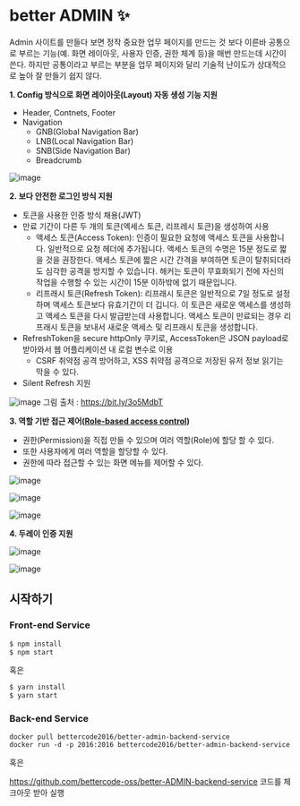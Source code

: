 # better ADMIN ✨

Admin 사이트를 만들다 보면 정작 중요한 업무 페이지를 만드는 것 보다
이른바 공통으로 부르는 기능(예. 화면 레이아웃, 사용자 인증, 권한 체계 등)을 매번 만드는데 시간이 쓴다.
하지만 공통이라고 부르는 부분을 업무 페이지와 달리 기술적 난이도가 상대적으로 높아 잘 만들기 쉽지 않다.

**1. Config 방식으로 화면 레이아웃(Layout) 자동 생성 기능 지원**
* Header, Contnets, Footer
* Navigation
  * GNB(Global Navigation Bar)
  * LNB(Local Navigation Bar)
  * SNB(Side Navigation Bar)
  * Breadcrumb

![image](https://user-images.githubusercontent.com/16472109/113784793-f9eb2280-9770-11eb-8d78-deea642fa855.png)

**2. 보다 안전한 로그인 방식 지원**
* 토큰을 사용한 인증 방식 채용(JWT)
* 만료 기간이 다른 두 개의 토큰(엑세스 토큰, 리프레시 토큰)을 생성하여 사용
  * 액세스 토큰(Access Token): 인증이 필요한 요청에 액세스 토큰을 사용합니다. 일반적으로 요청 헤더에 추가됩니다. 액세스 토큰의 수명은 15분 정도로 짧을 것을 권장한다. 액세스 토큰에 짧은 시간 간격을 부여하면 토큰이 탈취되더라도 심각한 공격을 방지할 수 있습니다. 해커는 토큰이 무효화되기 전에 자신의 작업을 수행할 수 있는 시간이 15분 이하밖에 없기 때문입니다.
  * 리프래시 토큰(Refresh Token): 리프래시 토큰은 일반적으로 7일 정도로 설정하며 액세스 토큰보다 유효기간이 더 깁니다. 이 토큰은 새로운 액세스를 생성하고 액세스 토큰을 다시 발급받는데 사용합니다. 액세스 토큰이 만료되는 경우 리프래시 토큰을 보내서 새로운 액세스 및 리프래시 토큰을 생성합니다.
* RefreshToken을 secure httpOnly 쿠키로, AccessToken은 JSON payload로 받아와서 웹 어플리케이션 내 로컬 변수로 이용
  * CSRF 취약점 공격 방어하고, XSS 취약점 공격으로 저장된 유저 정보 읽기는 막을 수 있다.
* Silent Refresh 지원

![image](https://user-images.githubusercontent.com/16472109/117815252-3d6d0b00-b2a0-11eb-991a-729f5fda8895.png)
그림 출처 : https://bit.ly/3o5MdbT

**3. 역할 기반 접근 제어([Role-based access control](https://en.wikipedia.org/wiki/Role-based_access_control))**
* 권한(Permission)을 직접 만들 수 있으며 여러 역할(Role)에 할당 할 수 있다.
* 또한 사용자에게 여러 역할을 할당할 수 있다.
* 권한에 따라 접근할 수 있는 화면 메뉴를 제어할 수 있다.

![image](https://user-images.githubusercontent.com/16472109/117816086-195df980-b2a1-11eb-99e9-7fc976d78311.png)

![image](https://user-images.githubusercontent.com/16472109/117816115-20850780-b2a1-11eb-8061-155932db64a4.png)

![image](https://user-images.githubusercontent.com/16472109/117816128-25e25200-b2a1-11eb-8675-340eb493dcec.png)

**4. 두레이 인증 지원**

![image](https://user-images.githubusercontent.com/16472109/117816485-84a7cb80-b2a1-11eb-91e3-67815d3fe500.png)

![image](https://user-images.githubusercontent.com/16472109/117816154-2e3a8d00-b2a1-11eb-93f2-f4b7c971c7bf.png)


## 시작하기

### Front-end Service
```bash
$ npm install
$ npm start
```

혹은

```bash
$ yarn install
$ yarn start
```

### Back-end Service
```
docker pull bettercode2016/better-admin-backend-service
docker run -d -p 2016:2016 bettercode2016/better-admin-backend-service
```

혹은

https://github.com/bettercode-oss/better-ADMIN-backend-service 코드를 체크아웃 받아 실행
